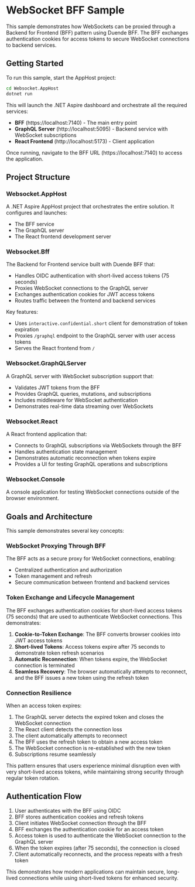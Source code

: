 # WebSocket BFF Sample

This sample demonstrates how WebSockets can be proxied through a Backend for Frontend (BFF) pattern using Duende BFF. The BFF exchanges authentication cookies for access tokens to secure WebSocket connections to backend services.

## Getting Started

To run this sample, start the AppHost project:

```bash
cd Websocket.AppHost
dotnet run
```

This will launch the .NET Aspire dashboard and orchestrate all the required services:
- **BFF** (https://localhost:7140) - The main entry point
- **GraphQL Server** (http://localhost:5095) - Backend service with WebSocket subscriptions
- **React Frontend** (http://localhost:5173) - Client application

Once running, navigate to the BFF URL (https://localhost:7140) to access the application.

## Project Structure

### Websocket.AppHost
A .NET Aspire AppHost project that orchestrates the entire solution. It configures and launches:
- The BFF service
- The GraphQL server
- The React frontend development server

### Websocket.Bff
The Backend for Frontend service built with Duende BFF that:
- Handles OIDC authentication with short-lived access tokens (75 seconds)
- Proxies WebSocket connections to the GraphQL server
- Exchanges authentication cookies for JWT access tokens
- Routes traffic between the frontend and backend services

Key features:
- Uses `interactive.confidential.short` client for demonstration of token expiration
- Proxies `/graphql` endpoint to the GraphQL server with user access tokens
- Serves the React frontend from `/`

### Websocket.GraphQLServer
A GraphQL server with WebSocket subscription support that:
- Validates JWT tokens from the BFF
- Provides GraphQL queries, mutations, and subscriptions
- Includes middleware for WebSocket authentication
- Demonstrates real-time data streaming over WebSockets

### Websocket.React
A React frontend application that:
- Connects to GraphQL subscriptions via WebSockets through the BFF
- Handles authentication state management
- Demonstrates automatic reconnection when tokens expire
- Provides a UI for testing GraphQL operations and subscriptions

### Websocket.Console
A console application for testing WebSocket connections outside of the browser environment.

## Goals and Architecture

This sample demonstrates several key concepts:

### WebSocket Proxying Through BFF
The BFF acts as a secure proxy for WebSocket connections, enabling:
- Centralized authentication and authorization
- Token management and refresh
- Secure communication between frontend and backend services

### Token Exchange and Lifecycle Management
The BFF exchanges authentication cookies for short-lived access tokens (75 seconds) that are used to authenticate WebSocket connections. This demonstrates:

1. **Cookie-to-Token Exchange**: The BFF converts browser cookies into JWT access tokens
2. **Short-lived Tokens**: Access tokens expire after 75 seconds to demonstrate token refresh scenarios
3. **Automatic Reconnection**: When tokens expire, the WebSocket connection is terminated
4. **Seamless Recovery**: The browser automatically attempts to reconnect, and the BFF issues a new token using the refresh token

### Connection Resilience
When an access token expires:
1. The GraphQL server detects the expired token and closes the WebSocket connection
2. The React client detects the connection loss
3. The client automatically attempts to reconnect
4. The BFF uses the refresh token to obtain a new access token
5. The WebSocket connection is re-established with the new token
6. Subscriptions resume seamlessly

This pattern ensures that users experience minimal disruption even with very short-lived access tokens, while maintaining strong security through regular token rotation.

## Authentication Flow

1. User authenticates with the BFF using OIDC
2. BFF stores authentication cookies and refresh tokens
3. Client initiates WebSocket connection through the BFF
4. BFF exchanges the authentication cookie for an access token
5. Access token is used to authenticate the WebSocket connection to the GraphQL server
6. When the token expires (after 75 seconds), the connection is closed
7. Client automatically reconnects, and the process repeats with a fresh token

This demonstrates how modern applications can maintain secure, long-lived connections while using short-lived tokens for enhanced security.